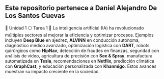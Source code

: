 Este repositorio pertenece a Daniel Alejandro De Los Santos Cuevas
-------------------------------------------------------------------------
📁 Unidad 1
  ⚪ Tarea 1
    📝 La inteligencia artificial (IA) ha revolucionado múltiples sectores al mejorar la eficiencia y optimizar procesos. Ejemplos incluyen **Deep Blue** en ajedrez, **ALVINN** en conducción autónoma, diagnóstico médico avanzado, optimización logística con **DART**, robots quirúrgicos como **HipNav**, detección de fraudes en finanzas, seguridad con análisis de video, agricultura de precisión con **See & Spray**, manufactura automatizada en **Tesla**, recomendaciones en **Netflix**, predicción climática con **GraphCast**, y educación personalizada con **Khanmigo**. Estos avances muestran su impacto creciente en la sociedad.

